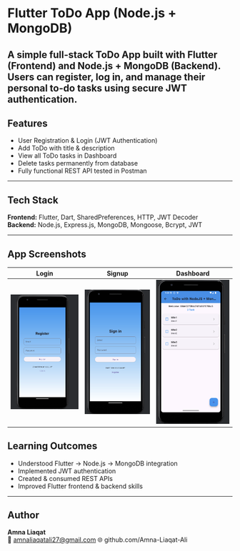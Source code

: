 # Flutter ToDo App (Node.js + MongoDB)
A simple full-stack **ToDo App** built with **Flutter (Frontend)** and **Node.js + MongoDB (Backend)**.  
Users can register, log in, and manage their personal to-do tasks using secure **JWT authentication**.
---

## Features
- User Registration & Login (JWT Authentication)  
- Add ToDo with title & description  
- View all ToDo tasks in Dashboard  
- Delete tasks permanently from database  
- Fully functional REST API tested in Postman
---
## Tech Stack
**Frontend:** Flutter, Dart, SharedPreferences, HTTP, JWT Decoder  
**Backend:** Node.js, Express.js, MongoDB, Mongoose, Bcrypt, JWT  

---
## App Screenshots
| Login | Signup | Dashboard |
|-------|---------|-----------|
| ![Login](screenshots/flutter_register.png) | ![Signup](screenshots/flutter_login.png) | ![Dashboard](screenshots/flutter_dashboard.png) |

## Learning Outcomes

- Understood Flutter → Node.js → MongoDB integration  
- Implemented JWT authentication  
- Created & consumed REST APIs  
- Improved Flutter frontend & backend skills  
---
## Author

**Amna Liaqat**  
📧 amnaliaqatali27@gmail.com
🌐 github.com/Amna-Liaqat-Ali
